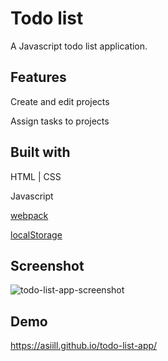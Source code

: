 # Todo list
A Javascript todo list application.

##  Features
Create and edit projects

Assign tasks to projects

## Built with
HTML | CSS

Javascript

[webpack](https://webpack.js.org/)

[localStorage](https://developer.mozilla.org/en-US/docs/Web/API/Window/localStorage)

## Screenshot
![todo-list-app-screenshot](https://github.com/asiill/todo-list-app/assets/9745019/9958f205-61a6-40b0-98a0-ee2cb8f1bb59)

## Demo
https://asiill.github.io/todo-list-app/
